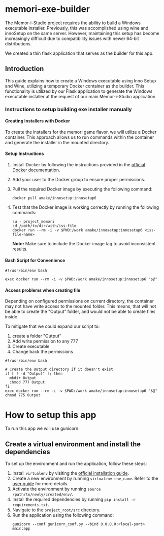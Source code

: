 # memori-exe-builder

The Memor-i-Studio project requires the ability to build a Windows executable installer. Previously, this was accomplished using wine and innoSetup on the same server. However, maintaining this setup has become increasingly difficult due to compatibility issues with newer 64-bit distributions.

We created a thin flask application that serves as the builder for this app.

## Introduction

This guide explains how to create a Windows executable using Inno Setup and Wine, utilizing a temporary Docker container as the builder. This functionality is utilized by our Flask application to generate the Windows executable installer at the request of our main Memor-i-Studio application.

### Instructions to setup building exe installer manually

#### Creating Installers with Docker

To create the installers for the memori game flavor, we will utilize a Docker container. This approach allows us to run commands within the container and generate the installer in the mounted directory.

#### Setup Instructions

1. Install Docker by following the instructions provided in the [official Docker documentation](https://docs.docker.com/engine/install/ubuntu/).
2. Add your user to the Docker group to ensure proper permissions.
3. Pull the required Docker image by executing the following command:
    ```
    docker pull amake/innosetup:innosetup6
    ```
4. Test that the Docker image is working correctly by running the following commands:
    ```
    su - project_memori
    cd /path/to/dir/with/iss-file
    docker run --rm -i -v $PWD:/work amake/innosetup:innosetup6 <iss-file-name>
    ```

    **Note:** Make sure to include the Docker image tag to avoid inconsistent results.

#### Bash Script for Convenience

```
#!/usr/bin/env bash

exec docker run --rm -i -v $PWD:/work amake/innosetup:innosetup6 "$@"
```

#### Access problems when creating file

Depending on configured permissions on current directory, the container may not have write access to the mounted folder. This means, that will not be able to create the "Output" folder, and would not be able to create files inside.

To mitigate that we could expand our script to:
1. create a folder "Output"
2. Add write permission to any 777
3. Create executable
4. Change back the permissions

```
#!/usr/bin/env bash

# Create the Output directory if it doesn't exist
if [ ! -d "Output" ]; then
  mkdir Output
  chmod 777 Output
fi
exec docker run --rm -i -v $PWD:/work amake/innosetup:innosetup6 "$@"
chmod 775 Output
```

# How to setup this app

To run this app we will use gunicorn.

## Create a virtual environment and install the dependencies


To set up the environment and run the application, follow these steps:

1. Install `virtualenv` by visiting the [official installation guide](https://virtualenv.pypa.io/en/latest/installation.html).
2. Create a new environment by running `virtualenv env_name`. Refer to the [user guide](https://virtualenv.pypa.io/en/latest/user_guide.html) for more details.
3. Activate the environment by running `source /path/to/newly/created/env/`.
4. Install the required dependencies by running `pip install -r requirements.txt`.
5. Navigate to the `project_root/src` directory.
6. Run the application using the following command:
    ```
    gunicorn --conf gunicorn_conf.py --bind 0.0.0.0:<local-port> main:app
    ```
